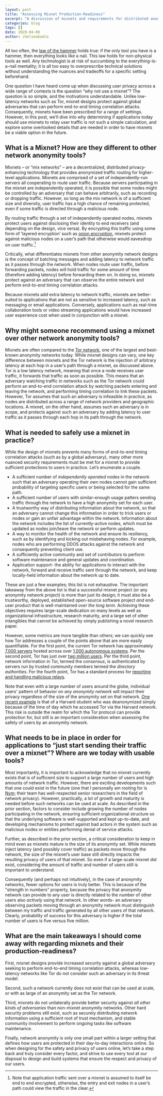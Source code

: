 ```yaml
---
layout: post
title: "Assessing Mixnet Production-Readiness"
excerpt: "A discussion of mixnets and requirements for distributed anonymity networks in practice."
categories: blog
tags: []
date: 2020-04-09
author: chelseakomlo
---
```


All too often, the [law of the hammer][law-hammer] holds true:  if the only tool you have is a hammer, then everything looks like a nail. This law holds for non-physical tools as well. Any technologist is at risk of succumbing to the everything-is-a-nail mentality; it is all too easy to overprescribe technical solutions without understanding the nuances and tradeoffs for a specific setting beforehand.

One question I have heard come up when discussing user privacy across a wide range of contexts is the question “why not use a mixnet”? The question is so simple, and the motivations understandable. Unlike low-latency networks such as Tor, mixnet designs protect against global adversaries that can perform end-to-end timing correlation attacks. Consequently, mixnets have been prescribed for a range of settings.  However, in this post, we’ll dive into why determining if applications today should use mixnets to relay user traffic is not such a simple calculation, and explore some overlooked details that are needed in order to have mixnets be a viable option in the future.

## What is a Mixnet? How are they different to other network anonymity tools?

Mixnets – or “mix networks” – are a decentralized, distributed privacy-enhancing technology that provides anonymized traffic routing for higher-level applications. Mixnets are comprised of a set of independently-run servers all cooperating to route user traffic. Because servers participating in the mixnet are independently operated, it is possible that some nodes might be controlled by an adversary that can behave arbitrarily, such as recording or dropping traffic. However, so long as the mix network is of a sufficient size and diversity, user traffic has a high chance of remaining protected, even if some traffic is directed through a malicious node.

By routing traffic through a set of independently operated nodes, mixnets protect users against disclosing their identity to end receivers (and depending on the design, vice versa). By encrypting this traffic using some form of ‘layered encryption’ such as [onion encryption][onion-encryption], mixnets protect against malicious nodes on a user’s path that otherwise would eavesdrop on user traffic.[^1]

Critically, what differentiates mixnets from other anonymity network designs is the concept of batching messages and adding latency to network traffic as it passes through the network. When nodes route user traffic, before forwarding packets, nodes will hold traffic for some amount of time (therefore adding latency) before forwarding them on. In doing so, mixnets protect against an adversary that can observe the entire network and perform end-to-end timing correlation attacks.

Because mixnets add extra latency to network traffic, mixnets are better-suited to applications that are not as sensitive to increased latency, such as messaging or email applications. Conversely, applications such as real-time collaboration tools or video streaming applications would have increased user experience cost when used in conjunction with a mixnet.


## Why might someone recommend using a mixnet over other network anonymity tools?

Mixnets are often compared to the [Tor network][tor-network], one of the largest and best-known anonymity networks today. While mixnet designs can vary, one key difference between mixnets and the Tor network is the injection of arbitrary latency at each hop in a user’s path through a mixnet, as discussed above. Tor is a low latency network, meaning that once a node receives user traffic, it forwards that traffic as soon as possible. This means that an adversary watching traffic in networks such as the Tor network could perform an end-to-end correlation attack by watching packets entering and leaving the network, and performing timing correlation to link these packets. However, Tor assumes that such an adversary is infeasible in practice, as nodes are distributed across a range of network providers and geographic locations. A mixnet, on the other hand, assumes such an adversary is in scope, and protects against such an adversary by adding latency to user traffic as it passes through each hop in its path through the network.

## What is needed to safely use a mixnet in practice?

While the design of mixnets prevents many forms of end-to-end timing correlation attacks (such as by a global adversary), many other more nuanced security requirements must be met for a mixnet to provide sufficient protections to users in practice. Let’s enumerate a couple.

- A sufficient number of *independently operated* nodes in the network such that an adversary operating their own nodes cannot gain sufficient probability of targeting specific users or being selected for the same path.
- A sufficient number of users with similar-enough usage patters sending traffic through the network to have a high anonymity set for each user.
- A trustworthy way of distributing information about the network, so that an adversary cannot change this information in order to trick users or nodes or gain an unfair advantage within the network. Information about the network includes the list of currently-active nodes, which must be updated as nodes join/leave the network or perform updates.
- A way to monitor the health of the network and ensure its resiliency, such as by identifying and kicking out misbehaving nodes. For example, nodes who are performing DDOS attacks against the network and consequently preventing client use.
- A sufficiently active community and set of contributors to perform software maintenance and general updates and coordination.
- Application support- the ability for applications to interact with the network, forward and receive traffic sent through the network, and keep locally-held information about the network up to date.

These are just a few examples; this list is not exhaustive. The important takeaway from the above list is that a successful mixnet project (or any anonymity network project) is more than just its design; it must also be a trustworthy, deployed, established open-source software project *and* end-user product that is well-maintained *over the long term*. Achieving these objectives requires large-scale dedication on many levels as well as organizational infrastructure, research maturity, and a large set of other intangibles that cannot be achieved by simply publishing a novel research paper.

However, some metrics are more tangible than others; we can quickly see how Tor addresses a couple of the points above that are more easily quantifiable. For the first point, the current Tor network has approximately [7,000 servers][tor-servers] hosted across over [1,000 autonomous systems][tor-network-diversity]. Per the second point, Tor has just over [two million users][tor-clients]. Per the third point, network information in Tor, termed the *consensus*, is authenticated by servers run by trusted community members termed the *directory authorities*. For the fourth point, Tor has a standard process for [reporting and handling malicious relays][bad-relays].

Note that even with a large number of users around the globe, individual users' pattern of behavior on *any anonymity network* will impact their privacy regardless of the size of the anonymity set on that network. [One recent example][harvard-student] is that of a Harvard student who was deanonymized simply because of the time of day which he accessed Tor via the Harvard network. This risk is outside the realm for which the Tor protocol can provide protection for, but still is an important consideration when assessing the safety of users by an anonymity network.

## What needs to be in place in order for applications to “just start sending their traffic over a mixnet”? Where are we today with usable tools?

Most importantly, it is important to acknowledge that no mixnet currently exists that is of sufficient size to support a large number of users and high amounts of network traffic. However, there are exciting developments such that one could exist in the future (one that I personally am rooting for is [Nym][nym]; their team has well-respected senior researchers in the field of network privacy). However, practically, a lot of growth and maturity is needed before such networks can be used at scale. As described in the prior section, factors to consider include growing the number of nodes participating in the network, ensuring sufficient organizational structure so that the underlying software is well-supported and kept up-to-date, and developing mechanisms to protect against bad actors in the system such as malicious nodes or entities performing denial of service attacks.

Further, as described in the prior section, a critical consideration to keep in mind even as mixnets mature is the size of its anonymity set. While mixnets inject latency (and possibly cover traffic) as packets move through the network, the size of the mixnet’s user base still directly impacts the resulting privacy of users of that mixnet. So even if a large-scale mixnet did exist, considering the amount of traffic and number of users still is important to understand.

Consequently (and perhaps not intuitively), in the case of anonymity networks, fewer options for users is truly better. This is because of the "strength in numbers" property, because the privacy that anonymity network can provide to any user is directly related to the number of other users also *actively* using that network. In other words- an adversary observing packets moving through an anonymity network must distinguish between my traffic and traffic generated by all other users of that network. Clearly, probability of success for this adversary is higher if the total number of users is five versus five million.

## What are the main takeaways I should come away with regarding mixnets and their production-readiness?

First, mixnet designs provide increased security against a global adversary seeking to perform end-to-end timing correlation attacks, whereas low-latency networks like Tor do not consider such an adversary in its threat model.

Second, such a network currently does not exist that can be used at scale, or with as large of an anonymity set as the Tor network.

Third, mixnets do not unilaterally provide better security against *all other kinds of adversaries* than non-mixnet anonymity networks. Other hard security problems still exist, such as securely distributing network information using a sufficient root of trust mechanism, and stable community involvement to perform ongoing tasks like software maintenance.

Finally, network anonymity is only one small part within a larger setting that defines how users are protected in their day-to-day interactions online. So when designing for the safety and privacy of users online, let’s take a step back and truly consider every factor, and strive to use every tool at our disposal to design and build systems that ensure the respect and privacy of our users.

[^1]: Note that application traffic sent over a mixnet is assumed to itself be end to end encrypted, otherwise, the entry and exit nodes in a user’s path could view the traffic in the clear.

[law-hammer]: https://en.wikipedia.org/wiki/Law_of_the_instrument
[onion-encryption]: https://en.wikipedia.org/wiki/Onion_routing
[tor-network]: https://www.torproject.org/
[nym]: https://nymtech.net/
[tor-servers]: https://metrics.torproject.org/networksize.html
[tor-clients]: https://metrics.torproject.org/userstats-relay-country.html
[tor-network-diversity]: https://metrics.torproject.org/bubbles.html#as
[bad-relays]: https://blog.torproject.org/how-report-bad-relays
[harvard-student]: https://www.forbes.com/sites/runasandvik/2013/12/18/harvard-student-receives-f-for-tor-failure-while-sending-anonymous-bomb-threat/#21eea1e15457



